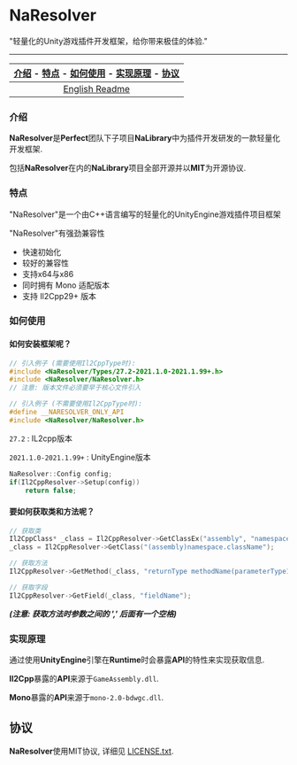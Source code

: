 #  NaResolver

"轻量化的Unity游戏插件开发框架，给你带来极佳的体验."

------

| [介绍](#介绍) - [特点](#特点) - [如何使用](#如何使用) - [实现原理](#实现原理) - [协议](#协议) |
| :----------------------------------------------------------: |
|                [English Readme](README.en.md)                |

### 介绍

**NaResolver**是**Perfect**团队下子项目**NaLibrary**中为插件开发研发的一款轻量化开发框架. 

包括**NaResolver**在内的**NaLibrary**项目全部开源并以**MIT**为开源协议.

### 特点

"NaResolver"是一个由C++语言编写的轻量化的UnityEngine游戏插件项目框架

"NaResolver"有强劲兼容性

- 快速初始化
- 较好的兼容性
- 支持x64与x86
- 同时拥有 Mono 适配版本
- 支持 Il2Cpp29+ 版本

### 如何使用

#### 如何安装框架呢？

```cpp
// 引入例子 (需要使用Il2CppType时):
#include <NaResolver/Types/27.2-2021.1.0-2021.1.99+.h>
#include <NaResolver/NaResolver.h>
// 注意: 版本文件必须要早于核心文件引入

// 引入例子 (不需要使用Il2CppType时):
#define __NARESOLVER_ONLY_API
#include <NaResolver/NaResolver.h>
```
``27.2``  : IL2cpp版本

``2021.1.0-2021.1.99+`` : UnityEngine版本

```cpp
NaResolver::Config config;
if(Il2CppResolver->Setup(config))
    return false;
```

#### 要如何获取类和方法呢？

```cpp
// 获取类
Il2CppClass* _class = Il2CppResolver->GetClassEx("assembly", "namespace", "className");
_class = Il2CppResolver->GetClass("(assembly)namespace.className");

// 获取方法
Il2CppResolver->GetMethod(_class, "returnType methodName(parameterType1, parameterType2)");

// 获取字段
Il2CppResolver->GetField(_class, "fieldName");
```

***(注意: 获取方法时参数之间的 ',' 后面有一个空格)***

### 实现原理

通过使用**UnityEngine**引擎在**Runtime**时会暴露**API**的特性来实现获取信息.

**Il2Cpp**暴露的**API**来源于``GameAssembly.dll``.

**Mono**暴露的**API**来源于``mono-2.0-bdwgc.dll``.

协议
-------

**NaResolver**使用MIT协议, 详细见 [LICENSE.txt](LICENSE.txt).
